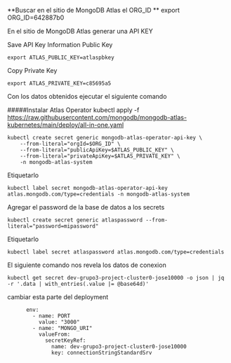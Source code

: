 **Buscar en el sitio de MongoDB Atlas el ORG_ID
**
	export ORG_ID=642887b0

En el sitio de MongoDB Atlas generar una API KEY

Save API Key Information
Public Key

	export ATLAS_PUBLIC_KEY=atlaspbkey

Copy
Private Key

	export ATLAS_PRIVATE_KEY=c85695a5


Con los datos obtenidos ejecutar el siguiente comando

#####Instalar Atlas Operator
kubectl apply -f https://raw.githubusercontent.com/mongodb/mongodb-atlas-kubernetes/main/deploy/all-in-one.yaml


	kubectl create secret generic mongodb-atlas-operator-api-key \
	    --from-literal="orgId=$ORG_ID" \
	    --from-literal="publicApiKey=$ATLAS_PUBLIC_KEY" \
	    --from-literal="privateApiKey=$ATLAS_PRIVATE_KEY" \
	    -n mongodb-atlas-system
	    
Etiquetarlo

	kubectl label secret mongodb-atlas-operator-api-key atlas.mongodb.com/type=credentials -n mongodb-atlas-system
	
	
Agregar el password de la base de datos a los secrets

	kubectl create secret generic atlaspassword --from-literal="password=mipassword"
	
Etiquetarlo

	kubectl label secret atlaspassword atlas.mongodb.com/type=credentials
	

El siguiente comando nos revela los datos de conexion

	kubectl get secret dev-grupo3-project-cluster0-jose10000 -o json | jq -r '.data | with_entries(.value |= @base64d)'
	

cambiar esta parte del deployment

          env: 
            - name: PORT
              value: "3000"
            - name: "MONGO_URI"
              valueFrom:
                secretKeyRef:
                  name: dev-grupo3-project-cluster0-jose10000
                  key: connectionStringStandardSrv
                  

